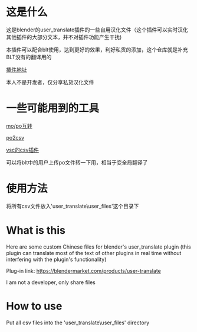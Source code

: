 # 这是什么
这是blender的user_translate插件的一些自用汉化文件（这个插件可以实时汉化其他插件的大部分文本，并不对插件功能产生干扰)

本插件可以配合blt使用，达到更好的效果，利好私货的添加，这个仓库就是补充BLT没有的翻译用的

[插件地址](https://blendermarket.com/products/user-translate)

本人不是开发者，仅分享私货汉化文件
# 一些可能用到的工具
[mo/po互转](https://ezgif.com/mo-to-po)

[po2csv](https://dichthuatphuongdong.com/tienich/po2csv.html)

[vsc的csv插件](https://marketplace.visualstudio.com/items?itemName=janisdd.vscode-edit-csv)

可以将blt中的用户上传po文件转一下用，相当于变全局翻译了

# 使用方法
将所有csv文件放入'user_translate\user_files'这个目录下
# What is this
Here are some custom Chinese files for blender's user_translate plugin (this plugin can translate most of the text of other plugins in real time without interfering with the plugin's functionality)

Plug-in link: https://blendermarket.com/products/user-translate

I am not a developer, only share files
# How to use
Put all csv files into the 'user_translate\user_files' directory


